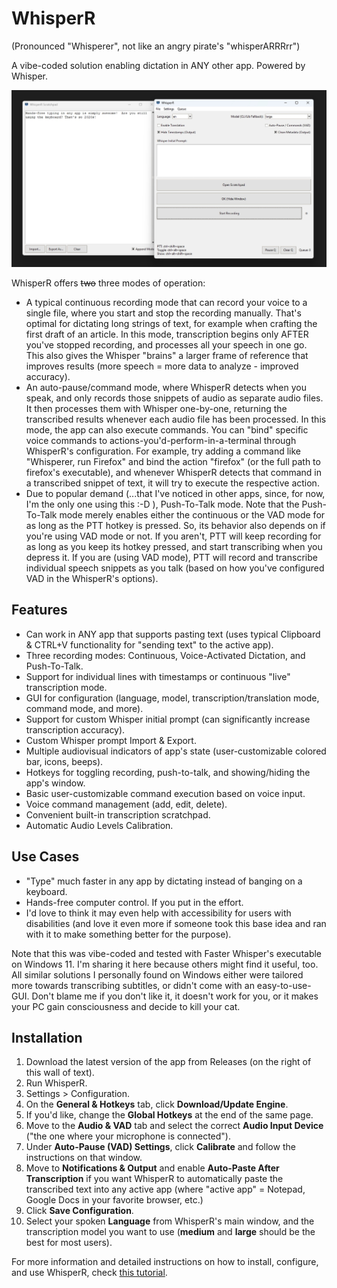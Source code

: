# WhisperR

(Pronounced "Whisperer", not like an angry pirate's "whisperARRRrr")

A vibe-coded solution enabling dictation in ANY other app. Powered by Whisper.

![WhisperR interface](https://github.com/Derducken/WhisperR/blob/master/WhisperR.jpg)

WhisperR offers ~~two~~ three modes of operation:

- A typical continuous recording mode that can record your voice to a single file, where you start and stop the recording manually. That's optimal for dictating long strings of text, for example when crafting the first draft of an article. In this mode, transcription begins only AFTER you've stopped recording, and processes all your speech in one go. This also gives the Whisper "brains" a larger frame of reference that improves results (more speech = more data to analyze - improved accuracy).
- An auto-pause/command mode, where WhisperR detects when you speak, and only records those snippets of audio as separate audio files. It then processes them with Whisper one-by-one, returning the transcribed results whenever each audio file has been processed. In this mode, the app can also execute commands. You can "bind" specific voice commands to actions-you'd-perform-in-a-terminal through WhisperR's configuration. For example, try adding a command like "Whisperer, run Firefox" and bind the action "firefox" (or the full path to firefox's executable), and whenever WhisperR detects that command in a transcribed snippet of text, it will try to execute the respective action.
- Due to popular demand (...that I've noticed in other apps, since, for now, I'm the only one using this :-D ), Push-To-Talk mode. Note that the Push-To-Talk mode merely enables either the continuous or the VAD mode for as long as the PTT hotkey is pressed. So, its behavior also depends on if you're using VAD mode or not. If you aren't, PTT will keep recording for as long as you keep its hotkey pressed, and start transcribing when you depress it. If you are (using VAD mode), PTT will record and transcribe individual speech snippets as you talk (based on how you've configured VAD in the WhisperR's options).

## Features

*   Can work in ANY app that supports pasting text (uses typical Clipboard & CTRL+V functionality for "sending text" to the active app).
*   Three recording modes: Continuous, Voice-Activated Dictation, and Push-To-Talk.
*   Support for individual lines with timestamps or continuous "live" transcription mode.
*   GUI for configuration (language, model, transcription/translation mode, command mode, and more).
*   Support for custom Whisper initial prompt (can significantly increase transcription accuracy).
*   Custom Whisper prompt Import & Export. 
*   Multiple audiovisual indicators of app's state (user-customizable colored bar, icons, beeps).
*   Hotkeys for toggling recording, push-to-talk, and showing/hiding the app's window.
*   Basic user-customizable command execution based on voice input.
*   Voice command management (add, edit, delete).
*   Convenient built-in transcription scratchpad.
*   Automatic Audio Levels Calibration.


## Use Cases

*   "Type" much faster in any app by dictating instead of banging on a keyboard.
*   Hands-free computer control. If you put in the effort.
*   I'd love to think it may even help with accessibility for users with disabilities (and love it even more if someone took this base idea and ran with it to make something better for the purpose).

Note that this was vibe-coded and tested with Faster Whisper's executable on Windows 11. I'm sharing it here because others might find it useful, too. All similar solutions I personally found on Windows either were tailored more towards transcribing subtitles, or didn't come with an easy-to-use-GUI. Don't blame me if you don't like it, it doesn't work for you, or it makes your PC gain consciousness and decide to kill your cat.

## Installation
1. Download the latest version of the app from Releases (on the right of this wall of text).
2. Run WhisperR.
3. Settings > Configuration.
4. On the **General & Hotkeys** tab, click **Download/Update Engine**.
5. If you'd like, change the **Global Hotkeys** at the end of the same page.
6. Move to the **Audio & VAD** tab and select the correct **Audio Input Device** ("the one where your microphone is connected").
7. Under **Auto-Pause (VAD) Settings**, click **Calibrate** and follow the instructions on that window.
8. Move to **Notifications & Output** and enable **Auto-Paste After Transcription** if you want WhisperR to automatically paste the transcribed text into any active app (where "active app" = Notepad, Google Docs in your favorite browser, etc.)
9. Click **Save Configuration**.
10. Select your spoken **Language** from WhisperR's main window, and the transcription model you want to use (**medium** and **large** should be the best for most users).

For more information and detailed instructions on how to install, configure, and use WhisperR, check [this tutorial](https://medium.com/@Ducklord/cf2ef6763841).